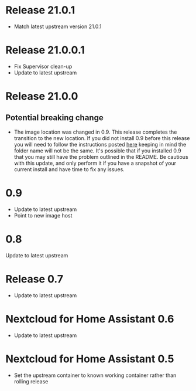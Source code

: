 # Release 21.0.1
- Match latest upstream version 21.0.1
# Release 21.0.0.1
- Fix Supervisor clean-up
- Update to latest upstream
# Release 21.0.0
## Potential breaking change
- The image location was changed in 0.9. This release completes the transition to the new location. If you did not install 0.9 before this release you will need to follow the instructions posted [here](https://github.com/haberda/hassio_addons/blob/master/signal/README.md) keeping in mind the folder name will not be the same. It's possible that if you installed 0.9 that you may still have the problem outlined in the README. Be cautious with this update, and only perform it if you have a snapshot of your current install and have time to fix any issues.
# 0.9
- Update to latest upstream
- Point to new image host
# 0.8
Update to latest upstream
# Release 0.7
- Update to latest upstream
# Nextcloud for Home Assistant 0.6
- Update to latest upstream
# Nextcloud for Home Assistant 0.5
- Set the upstream container to known working container rather than rolling release
